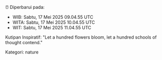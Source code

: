 ⏰ Diperbarui pada:
- WIB: Sabtu, 17 Mei 2025 09.04.55 UTC
- WITA: Sabtu, 17 Mei 2025 10.04.55 UTC
- WIT: Sabtu, 17 Mei 2025 11.04.55 UTC

Kutipan Inspiratif:
"Let a hundred flowers bloom, let a hundred schools of thought contend."


Kategori: nature

